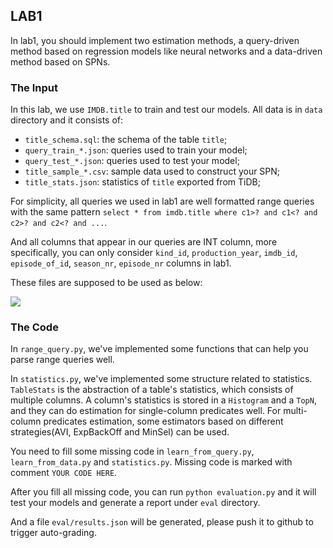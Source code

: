 ## LAB1

In lab1, you should implement two estimation methods, a query-driven method based on regression models like neural networks and a data-driven method based on SPNs.

### The Input

In this lab, we use `IMDB.title` to train and test our models. All data is in `data` directory and it consists of:

- `title_schema.sql`: the schema of the table `title`;
- `query_train_*.json`: queries used to train your model;
- `query_test_*.json`: queries used to test your model;
- `title_sample_*.csv`: sample data used to construct your SPN;
- `title_stats.json`: statistics of `title` exported from TiDB;

For simplicity, all queries we used in lab1 are well formatted range queries with the same pattern `select * from imdb.title where c1>? and c1<? and c2>? and c2<? and ...`.

And all columns that appear in our queries are INT column, more specifically, you can only consider `kind_id`, `production_year`, `imdb_id`, `episode_of_id`, `season_nr`, `episode_nr` columns in lab1.

These files are supposed to be used as below:

![](http://pic.netpunk.space/images/2022/11/24/20221124103227.png)

### The Code

In `range_query.py`, we've implemented some functions that can help you parse range queries well.

In `statistics.py`, we've implemented some structure related to statistics. `TableStats` is the abstraction of a table's statistics, which consists of multiple columns. A column's statistics is stored in a `Histogram` and a `TopN`, and they can do estimation for single-column predicates well. For multi-column predicates estimation, some estimators based on different strategies(AVI, ExpBackOff and MinSel) can be used.

You need to fill some missing code in `learn_from_query.py`, `learn_from_data.py` and `statistics.py`. Missing code is marked with comment `YOUR CODE HERE`.

After you fill all missing code, you can run `python evaluation.py` and it will test your models and generate a report under `eval` directory.

And a file `eval/results.json` will be generated, please push it to github to trigger auto-grading.